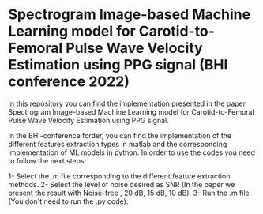 #  Spectrogram Image-based Machine Learning model for Carotid-to-Femoral Pulse Wave Velocity Estimation using PPG signal (BHI conference 2022)

In this repository you can find the implementation presented in the paper Spectrogram Image-based Machine Learning model for Carotid-to-Femoral Pulse Wave Velocity
Estimation using PPG signal.

In the BHI-conference forder, you can find the implementation of the different features extraction types in matlab and the corresponding implementation of ML models
in python. In order to use the codes you need to follow the next steps:

1- Select the .m file corresponding to the different feature extraction methods.
2- Select the level of noise desired as SNR (In the paper we present the result with Noise-free , 20 dB, 15 dB, 10 dB).
3- Run the .m file (You don't need to run the .py code).
